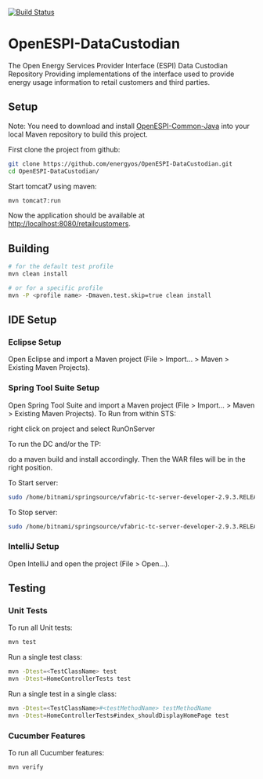 [![Build Status](https://travis-ci.org/energyos/OpenESPI-DataCustodian-java.png)](https://travis-ci.org/energyos/OpenESPI-DataCustodian-java)

OpenESPI-DataCustodian
======================

The Open Energy Services Provider Interface (ESPI) Data Custodian Repository Providing implementations of the interface used to provide energy usage information to retail customers and third parties.

## Setup

Note: You need to download and install [OpenESPI-Common-Java](https://github.com/energyos/OpenESPI-Common-java) into your local Maven repository to build this project.

First clone the project from github:

```bash
git clone https://github.com/energyos/OpenESPI-DataCustodian.git
cd OpenESPI-DataCustodian/
```

Start tomcat7 using maven:

```bash
mvn tomcat7:run
```

Now the application should be available at [http://localhost:8080/retailcustomers](http://localhost:8080/retailcustomers).
## Building
```bash
# for the default test profile
mvn clean install

# or for a specific profile
mvn -P <profile name> -Dmaven.test.skip=true clean install
```

## IDE Setup

### Eclipse Setup

Open Eclipse and import a Maven project (File > Import... > Maven > Existing Maven Projects).

### Spring Tool Suite Setup

Open Spring Tool Suite and import a Maven project (File > Import... > Maven > Existing Maven Projects).
To Run from within STS:

right click on project and select RunOnServer


To run the DC and/or the TP:

do a maven build and install accordingly. Then the WAR files will be in the right position.

To Start server:

```bash
sudo /home/bitnami/springsource/vfabric-tc-server-developer-2.9.3.RELEASE/base-instance/bin/tcruntime-ctl.sh start
```
To Stop server:

```bash
sudo /home/bitnami/springsource/vfabric-tc-server-developer-2.9.3.RELEASE/base-instance/bin/tcruntime-ctl.sh stop
```

### IntelliJ Setup

Open IntelliJ and open the project (File > Open...).

## Testing

### Unit Tests

To run all Unit tests:

```bash
mvn test
```

Run a single test class:

```bash
mvn -Dtest=<TestClassName> test
mvn -Dtest=HomeControllerTests test
```

Run a single test in a single class:

```bash
mvn -Dtest=<TestClassName>#<testMethodName> testMethodName
mvn -Dtest=HomeControllerTests#index_shouldDisplayHomePage test
```

### Cucumber Features

To run all Cucumber features:

```bash
mvn verify
```

